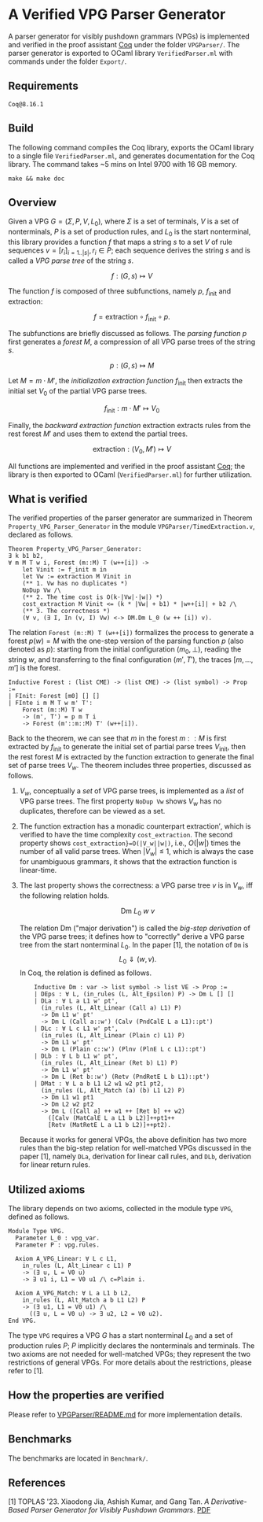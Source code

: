 # A Verified VPG Parser Generator

A parser generator for visibly pushdown grammars (VPGs) is implemented
and verified in the proof assistant [Coq](https://coq.inria.fr/) under
the folder `VPGParser/`. The parser generator is exported to OCaml
library `VerifiedParser.ml` with commands under the folder `Export/`.

## Requirements

```
Coq@8.16.1
```

## Build

The following command compiles the Coq library, exports the OCaml
library to a single file `VerifiedParser.ml`, and generates documentation for the Coq library. The command takes ~5
mins on Intel 9700 with 16 GB memory.

```Shell
make && make doc
```

## Overview

Given a VPG $G=(\Sigma,P,V,L_0)$, where $\Sigma$ is a set of terminals,
$V$ is a set of nonterminals, $P$ is a set of production rules, and
$L_0$ is the start nonterminal, this library provides a function $f$
that maps a string $s$ to a set $V$ of rule sequences
$v=[r_i]_{i=1..|s|},r_i\in P$; each sequence derives the string $s$ and
is called a _VPG parse tree_ of the string $s$.

$$f:(G,s)\mapsto V$$

The function $f$ is composed of three subfunctions, namely $p$,
$f_\text{init}$ and $\text{extraction}$:

$$f=\text{extraction}\circ f_\text{init} \circ p.$$

The subfunctions are briefly discussed as follows. The _parsing
function_ $p$ first generates a _forest_ $M$, a compression of all VPG
parse trees of the string $s$.

$$p: (G,s)\mapsto M$$ 

Let $M=m\cdot M'$, the _initialization extraction function_
$f_\text{init}$ then extracts the initial set $V_0$ of the partial VPG parse trees.

$$f_\text{init}: m\cdot M'\mapsto V_0$$

Finally, the _backward extraction function_ $\text{extraction}$ extracts
rules from the rest forest $M'$ and uses them to extend the partial
trees.

$$\text{extraction}: (V_0,M')\mapsto V$$

All functions are implemented and verified in the proof assistant
[Coq](https://coq.inria.fr/); the library is then exported to OCaml
(`VerifiedParser.ml`) for further utilization.

## What is verified

The verified properties of the parser generator are summarized in
Theorem `Property_VPG_Parser_Generator` in the module
`VPGParser/TimedExtraction.v`, declared as follows.

```Coq
Theorem Property_VPG_Parser_Generator:
∃ k b1 b2,
∀ m M T w i, Forest (m::M) T (w++[i]) ->
    let Vinit := f_init m in
    let Vw := extraction M Vinit in
    (** 1. Vw has no duplicates *)
    NoDup Vw /\
    (** 2. The time cost is O(k·|Vw|·|w|) *)
    cost_extraction M Vinit <= (k * |Vw| + b1) * |w++[i]| + b2 /\
    (** 3. The correctness *)
    (∀ v, (∃ I, In (v, I) Vw) <-> DM.Dm L_0 (w ++ [i]) v).
```

The relation `Forest (m::M) T (w++[i])` formalizes the process to generate a forest $p(w)=M$ with the one-step version of the parsing function $p$ (also denoted as $p$): starting from the initial configuration $(m_0,\bot)$, reading the string $w$, and transferring to the final configuration $(m',T')$, the traces [$m,...,m']$ is the forest.

```Coq
Inductive Forest : (list CME) -> (list CME) -> (list symbol) -> Prop :=
| FInit: Forest [m0] [] []
| FInte i m M T w m' T': 
    Forest (m::M) T w
    -> (m', T') = p m T i
    -> Forest (m'::m::M) T' (w++[i]).
```

Back to the theorem, we can see that $m$ in the forest $m::M$ is first
extracted by $f_\text{init}$ to generate the initial set of partial parse trees $V_\text{init}$, then the rest
forest $M$ is extracted by the function $\text{extraction}$ to generate
the final set of parse trees $V_w$. The theorem includes three properties, discussed as follows.

1. $V_w$, conceptually a _set_ of VPG parse trees, is implemented as a
   _list_ of VPG parse trees. The first property `NoDup Vw` shows $V_w$
   has no duplicates, therefore can be viewed as a set.
2. The function $\text{extraction}$ has a monadic counterpart
   $\text{extraction}'$, which is verified to have the time complexity
   `cost_extraction`. The second property
   shows `cost_extraction}=O(|V_w||w|)`, i.e., $O(|w|)$ times the number of all valid parse trees. When
   $|V_w|\leq 1$, which is always the case for unambiguous grammars, it
   shows that the extraction function is linear-time.
3. The last property shows the correctness: a VPG parse tree $v$ is in
   $V_w$, iff the following relation holds.
   
   $$\text{Dm}\ L_0\ w\ v$$

   The relation $\text{Dm}$ ("major derivation") is called the _big-step
   derivation_ of the VPG parse trees; it defines how to "correctly"
   derive a VPG parse tree from the start nonterminal $L_0$. In the
   paper [1], the notation of `Dm` is $$L_0\Downarrow (w, v).$$ In Coq,
   the relation is defined as follows.

    ```Coq
        Inductive Dm : var -> list symbol -> list VE -> Prop :=
        | DEps : ∀ L, (in_rules (L, Alt_Epsilon) P) -> Dm L [] []
        | DLa : ∀ L a L1 w' pt', 
          (in_rules (L, Alt_Linear (Call a) L1) P)
          -> Dm L1 w' pt'
          -> Dm L (Call a::w') (Calv (PndCalE L a L1)::pt')
        | DLc : ∀ L c L1 w' pt', 
          (in_rules (L, Alt_Linear (Plain c) L1) P) 
          -> Dm L1 w' pt' 
          -> Dm L (Plain c::w') (Plnv (PlnE L c L1)::pt')
        | DLb : ∀ L b L1 w' pt', 
          (in_rules (L, Alt_Linear (Ret b) L1) P) 
          -> Dm L1 w' pt' 
          -> Dm L (Ret b::w') (Retv (PndRetE L b L1)::pt')
        | DMat : ∀ L a b L1 L2 w1 w2 pt1 pt2, 
          (in_rules (L, Alt_Match (a) (b) L1 L2) P) 
          -> Dm L1 w1 pt1
          -> Dm L2 w2 pt2
          -> Dm L ([Call a] ++ w1 ++ [Ret b] ++ w2) 
            ([Calv (MatCalE L a L1 b L2)]++pt1++
            [Retv (MatRetE L a L1 b L2)]++pt2).
    ```

    Because it works for general VPGs, the above definition has two more
    rules than the big-step relation for well-matched VPGs discussed in
    the paper [1], namely `DLa`, derivation for linear call rules, and
    `DLb`, derivation for linear return rules.

## Utilized axioms 

The library depends on two axioms, collected in the module type
`VPG`, defined as follows.

```Coq
Module Type VPG.
  Parameter L_0 : vpg_var.
  Parameter P : vpg.rules.

  Axiom A_VPG_Linear: ∀ L c L1,
    in_rules (L, Alt_Linear c L1) P
    -> (∃ u, L = V0 u)
    -> ∃ u1 i, L1 = V0 u1 /\ c=Plain i.

  Axiom A_VPG_Match: ∀ L a L1 b L2,
    in_rules (L, Alt_Match a b L1 L2) P
    -> (∃ u1, L1 = V0 u1) /\ 
      ((∃ u, L = V0 u) -> ∃ u2, L2 = V0 u2).
End VPG.
```

The type `VPG` requires a VPG $G$ has a start nonterminal $L_0$ and a
set of production rules $P$; $P$ implicitly declares the nonterminals
and terminals. The two axioms are not needed for well-matched VPGs; they
represent the two restrictions of general VPGs. For more details about
the restrictions, please refer to [1].

## How the properties are verified

Please refer to [VPGParser/README.md](VPGParser/README.md) for more
implementation details.

## Benchmarks

The benchmarks are located in `Benchmark/`.

## References

[1] TOPLAS '23. Xiaodong Jia, Ashish Kumar, and Gang Tan. *A Derivative-Based Parser Generator for Visibly Pushdown Grammars*. [PDF](https://dl.acm.org/doi/pdf/10.1145/3591472)
